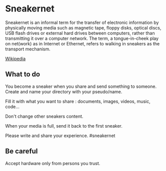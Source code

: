 # Sneakernet

Sneakernet is an informal term for the transfer of electronic information by physically moving media such as magnetic tape, floppy disks, optical discs, USB flash drives or external hard drives between computers, rather than transmitting it over a computer network. The term, a tongue-in-cheek play on net(work) as in Internet or Ethernet, refers to walking in sneakers as the transport mechanism.

[Wikipedia](https://en.wikipedia.org/wiki/Sneakernet)

## What to do

You become a sneaker when you share and send something to someone. Create and name your directory with your pseudo/name.

Fill it with what you want to share : documents, images, videos, music, code...

Don't change other sneakers content.

When your media is full, send it back to the first sneaker.

Please write and share your experience. #sneakernet

## Be careful

Accept hardware only from persons you trust.

